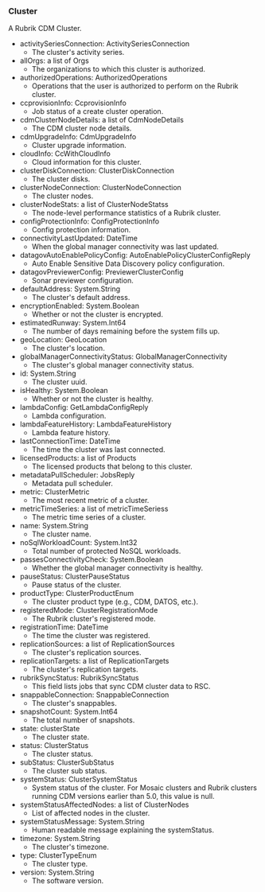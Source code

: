 ### Cluster
A Rubrik CDM Cluster.

- activitySeriesConnection: ActivitySeriesConnection
  - The cluster's activity series.
- allOrgs: a list of Orgs
  - The organizations to which this cluster is authorized.
- authorizedOperations: AuthorizedOperations
  - Operations that the user is authorized to perform on the Rubrik cluster.
- ccprovisionInfo: CcprovisionInfo
  - Job status of a create cluster operation.
- cdmClusterNodeDetails: a list of CdmNodeDetails
  - The CDM cluster node details.
- cdmUpgradeInfo: CdmUpgradeInfo
  - Cluster upgrade information.
- cloudInfo: CcWithCloudInfo
  - Cloud information for this cluster.
- clusterDiskConnection: ClusterDiskConnection
  - The cluster disks.
- clusterNodeConnection: ClusterNodeConnection
  - The cluster nodes.
- clusterNodeStats: a list of ClusterNodeStatss
  - The node-level performance statistics of a Rubrik cluster.
- configProtectionInfo: ConfigProtectionInfo
  - Config protection information.
- connectivityLastUpdated: DateTime
  - When the global manager connectivity was last updated.
- datagovAutoEnablePolicyConfig: AutoEnablePolicyClusterConfigReply
  - Auto Enable Sensitive Data Discovery policy configuration.
- datagovPreviewerConfig: PreviewerClusterConfig
  - Sonar previewer configuration.
- defaultAddress: System.String
  - The cluster's default address.
- encryptionEnabled: System.Boolean
  - Whether or not the cluster is encrypted.
- estimatedRunway: System.Int64
  - The number of days remaining before the system fills up.
- geoLocation: GeoLocation
  - The cluster's location.
- globalManagerConnectivityStatus: GlobalManagerConnectivity
  - The cluster's global manager connectivity status.
- id: System.String
  - The cluster uuid.
- isHealthy: System.Boolean
  - Whether or not the cluster is healthy.
- lambdaConfig: GetLambdaConfigReply
  - Lambda configuration.
- lambdaFeatureHistory: LambdaFeatureHistory
  - Lambda feature history.
- lastConnectionTime: DateTime
  - The time the cluster was last connected.
- licensedProducts: a list of Products
  - The licensed products that belong to this cluster.
- metadataPullScheduler: JobsReply
  - Metadata pull scheduler.
- metric: ClusterMetric
  - The most recent metric of a cluster.
- metricTimeSeries: a list of metricTimeSeriess
  - The metric time series of a cluster.
- name: System.String
  - The cluster name.
- noSqlWorkloadCount: System.Int32
  - Total number of protected NoSQL workloads.
- passesConnectivityCheck: System.Boolean
  - Whether the global manager connectivity is healthy.
- pauseStatus: ClusterPauseStatus
  - Pause status of the cluster.
- productType: ClusterProductEnum
  - The cluster product type (e.g., CDM, DATOS, etc.).
- registeredMode: ClusterRegistrationMode
  - The Rubrik cluster's registered mode.
- registrationTime: DateTime
  - The time the cluster was registered.
- replicationSources: a list of ReplicationSources
  - The cluster's replication sources.
- replicationTargets: a list of ReplicationTargets
  - The cluster's replication targets.
- rubrikSyncStatus: RubrikSyncStatus
  - This field lists jobs that sync CDM cluster data to RSC.
- snappableConnection: SnappableConnection
  - The cluster's snappables.
- snapshotCount: System.Int64
  - The total number of snapshots.
- state: clusterState
  - The cluster state.
- status: ClusterStatus
  - The cluster status.
- subStatus: ClusterSubStatus
  - The cluster sub status.
- systemStatus: ClusterSystemStatus
  - System status of the cluster. For Mosaic clusters and Rubrik clusters running CDM versions earlier than 5.0, this value is null.
- systemStatusAffectedNodes: a list of ClusterNodes
  - List of affected nodes in the cluster.
- systemStatusMessage: System.String
  - Human readable message explaining the systemStatus.
- timezone: System.String
  - The cluster's timezone.
- type: ClusterTypeEnum
  - The cluster type.
- version: System.String
  - The software version.

